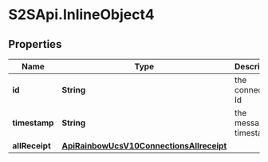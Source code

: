 # S2SApi.InlineObject4

## Properties

Name | Type | Description | Notes
------------ | ------------- | ------------- | -------------
**id** | **String** | the connection Id | 
**timestamp** | **String** | the message timestamp | 
**allReceipt** | [**ApiRainbowUcsV10ConnectionsAllreceipt**](ApiRainbowUcsV10ConnectionsAllreceipt.md) |  | 


